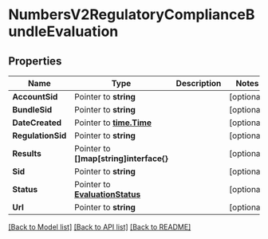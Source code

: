 # NumbersV2RegulatoryComplianceBundleEvaluation

## Properties

Name | Type | Description | Notes
------------ | ------------- | ------------- | -------------
**AccountSid** | Pointer to **string** |  | [optional] 
**BundleSid** | Pointer to **string** |  | [optional] 
**DateCreated** | Pointer to [**time.Time**](time.Time.md) |  | [optional] 
**RegulationSid** | Pointer to **string** |  | [optional] 
**Results** | Pointer to **[]map[string]interface{}** |  | [optional] 
**Sid** | Pointer to **string** |  | [optional] 
**Status** | Pointer to [**EvaluationStatus**](evaluation_status.md) |  | [optional] 
**Url** | Pointer to **string** |  | [optional] 

[[Back to Model list]](../README.md#documentation-for-models) [[Back to API list]](../README.md#documentation-for-api-endpoints) [[Back to README]](../README.md)


